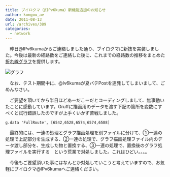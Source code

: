 ```yaml
---
title: ブイロクマ（@IPv6kuma）新機能追加のお知らせ
author: kongou_ae
date: 2011-08-13
url: /archives/389
categories:
  - network
---
```

　昨日@IPv6kumaからご連絡しました通り、ブイロクマに新技を実装しました。今後は最新の経路数をご連絡した後に、これまでの経路数の推移をまとめた<a href="https://aimless.jp/blog/images/IPv6AdvRoute.png" title="グラフ" target="_blank">折れ線グラフ</a>を提供します。

![グラフ][1]

　なお、テスト期間中に、@Iv6kumaが夏バテPostを連発してしまいまして、ごめんなさい。

　ご要望を頂いてから半日ほどあーだこーだとコーディングしまして、無事動いたことに感動しています。Gruffに描画用のデータを渡す下記の箇所を変数にすべくと試行錯誤したのですが上手くいかず苦戦しました。

<pre><code>g.data 'FullRoute', [6542,6528,6574,6574,6588]
</code></pre></p> 

　最終的には、一連の処理とグラフ描画処理を別ファイルに分けて、①一連の処理で上記部分を生成する、②一連の処理で、グラフ描画処理ファイル内のデータ渡し部分を、生成した物と置換する、③一連の処理で、置換後のグラフ処理ファイルを実行する　という荒業で対処しました。これはひどい。。。。

　今後もご要望頂いた事にはなんとか対処していこうと考えていますので、お気軽にブイロクマ@IPv6kumaへご連絡ください。

 [1]: https://aimless.jp/blog/images/IPv6AdvRoute.png